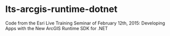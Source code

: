 # lts-arcgis-runtime-dotnet
Code from the Esri Live Training Seminar of February 12th, 2015: Developing Apps with the New ArcGIS Runtime SDK for .NET
